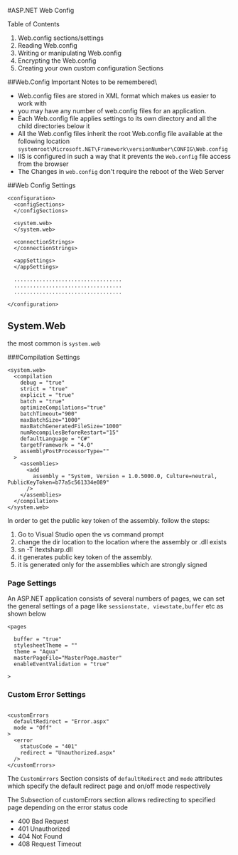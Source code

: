 #ASP.NET Web Config 

Table of Contents
1. Web.config sections/settings
2. Reading Web.config
3. Writing or manipulating Web.config
4. Encrypting the Web.config 
5. Creating your own custom configuration Sections


##Web.Config 
Important Notes to be remembered\
- Web.config files are stored in XML format which makes us easier to work with
- you may have any number of web.config files for an application. 
- Each Web.config file applies settings to its own directory and all the child directories below it
- All the Web.config files inherit the root Web.config file available at the following location `systemroot\Microsoft.NET\Framework\versionNumber\CONFIG\Web.config`
- IIS is configured in such a way that it prevents the `Web.config` file access from the browser
- The Changes in `web.config` don't require the reboot of the Web Server

##Web Config Settings

```
<configuration>
  <configSections>
  </configSections>
  
  <system.web>
  </system.web>
  
  <connectionStrings>
  </connectionStrings>
  
  <appSettings>
  </appSettings>
  
  ..................................
  ..................................
  ..................................
  
</configuration>

```

## System.Web 
the most common is `system.web` 

###Compilation Settings

```
<system.web>
  <compilation
    debug = "true"
    strict = "true"
    explicit = "true"
    batch = "true"
    optimizeCompilations="true"
    batchTimeout="900"
    maxBatchSize="1000"
    maxBatchGeneratedFileSize="1000"
    numRecompilesBeforeRestart="15"
    defaultLanguage = "C#"
    targetFramework = "4.0"
    assemblyPostProcessorType=""
  >
    <assemblies>
      <add 
        assembly = "System, Version = 1.0.5000.0, Culture=neutral, PublicKeyToken=b77a5c561334e089"
      />
    </assemblies>
  </compilation>
</system.web>

```

In order to get the public key token of the assembly. follow the steps:

1. Go to Visual Studio open the vs command prompt
2. change the dir location to the location where the assembly or .dll exists
3. sn -T itextsharp.dll
4. it generates public key token of the assembly.
5. it is generated only for the assemblies which are strongly signed


### Page Settings

An ASP.NET application consists of several numbers of pages, we can set the general settings of a page like 
`sessionstate, viewstate,buffer` etc as shown below

```
<pages 

  buffer = "true" 
  stylesheetTheme = ""
  theme = "Aqua"
  masterPageFile="MasterPage.master"
  enableEventValidation = "true"
  
>            
```

### Custom Error Settings

```

<customErrors
  defaultRedirect = "Error.aspx"
  mode = "Off"
>
  <error 
    statusCode = "401"
    redirect = "Unauthorized.aspx"
  />
</customErrors>

```

The `CustomErrors` Section consists of `defaultRedirect` and `mode` attributes which specify the default redirect page and on/off mode respectively

The Subsection of customErrors section allows redirecting to specified page depending on the error status code

- 400 Bad Request
- 401 Unauthorized
- 404 Not Found
- 408 Request Timeout


